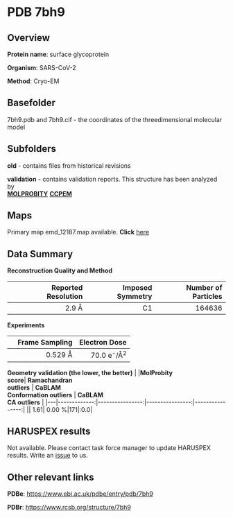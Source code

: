# PDB 7bh9

## Overview

**Protein name**: surface glycoprotein

**Organism**: SARS-CoV-2

**Method**: Cryo-EM



## Basefolder

7bh9.pdb and 7bh9.cif - the coordinates of the threedimensional molecular model

## Subfolders



**old** - contains files from historical revisions

**validation** - contains validation reports. This structure has been analyzed by <br>  [**MOLPROBITY**](https://github.com/thorn-lab/coronavirus_structural_task_force/tree/master/pdb/surface_glycoprotein/SARS-CoV-2/7bh9/validation/molprobity)   [**CCPEM**](https://github.com/thorn-lab/coronavirus_structural_task_force/tree/master/pdb/surface_glycoprotein/SARS-CoV-2/7bh9/validation/ccpem-validation) 



## Maps

Primary map emd_12187.map available. **Click** [here](http://ftp.wwpdb.org/pub/emdb/structures/EMD-12187/map/) 

## Data Summary
**Reconstruction Quality and Method**

|   | Reported Resolution | Imposed Symmetry | Number of Particles |
|---|-------------:|----------------:|--------------:|
|   |2.9 Å|C1|164636|

**Experiments**

|   | Frame Sampling | Electron Dose |
|---|-------------:|----------------:|
|   |0.529 Å|70.0 e<sup>-</sup>/Å<sup>2</sup>|

**Geometry validation (the lower, the better)**
|   |**MolProbity<br>score**| **Ramachandran<br>outliers** | **CaBLAM<br>Conformation outliers** | **CaBLAM<br>CA outliers** |
|---|-------------:|----------------:|----------------:|----------------:|
||  1.61|  0.00 %|171|:0.0|

## HARUSPEX results

Not available. Please contact task force manager to update HARUSPEX results. Write an [issue](https://github.com/thorn-lab/coronavirus_structural_task_force/issues) to us.

## Other relevant links 
**PDBe**:  https://www.ebi.ac.uk/pdbe/entry/pdb/7bh9
 
**PDBr**: https://www.rcsb.org/structure/7bh9 
